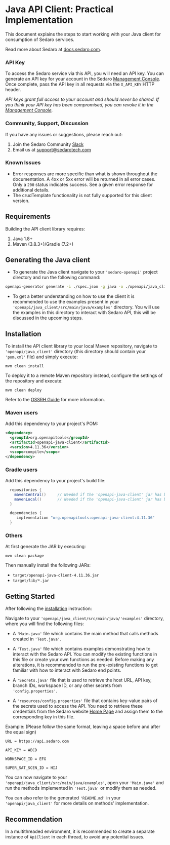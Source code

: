 # Java API Client: Practical Implementation
This document explains the steps to start working with your Java client for consumption of Sedaro services.

Read more about Sedaro at [docs.sedaro.com](https://docs.sedaro.com).

### API Key

To access the Sedaro service via this API, you will need an API key.  You can generate an API key for your account in the
Sedaro [Management Console](https://satellite.sedaro.com/account). Once complete, pass the API key in all requests
via the `X_API_KEY` HTTP header.

*API keys grant full access to your account and should never be shared. If you think your API key has been compromised,
you can revoke it in the [Management Console](https://satellite.sedaro.com/account).*

### Community, Support, Discussion

If you have any issues or suggestions, please reach out:

1. Join the Sedaro Community [Slack](https://join.slack.com/t/sedaro-community/shared_invite/zt-1jps4i711-mXy88AZQ9AV7YcEXr8x7Ow)
2. Email us at support@sedarotech.com

### Known Issues

- Error responses are more specific than what is shown throughout the documentation.  A 4xx or 5xx error will be returned
in all error cases.  Only a `200` status indicates success.  See a given error response for additional details.
- The crudTemplate functionality is not fully supported for this client version.


## Requirements

Building the API client library requires:
1. Java 1.8+
2. Maven (3.8.3+)/Gradle (7.2+)

## Generating the Java client


* To generate the Java client navigate to your `'sedaro-openapi'` project directory and run the following command:

```sh
openapi-generator generate -i ./spec.json -g java -o ./openapi/java_client
```

* To get a better understanding on how to use the client it is recommended to use the examples present in your `'openapi/java_client/src/main/java/examples'` directory. You will use the examples in this directory to interact with Sedaro API, this will be discussed in the upcoming steps.


## Installation

To install the API client library to your local Maven repository, navigate to `'openapi/java_client'` directory (this directory should contain your `'pom.xml'` file) and simply execute:

```shell
mvn clean install
```

To deploy it to a remote Maven repository instead, configure the settings of the repository and execute:

```shell
mvn clean deploy
```

Refer to the [OSSRH Guide](http://central.sonatype.org/pages/ossrh-guide.html) for more information.

### Maven users

Add this dependency to your project's POM:

```xml
<dependency>
  <groupId>org.openapitools</groupId>
  <artifactId>openapi-java-client</artifactId>
  <version>4.11.36</version>
  <scope>compile</scope>
</dependency>
```

### Gradle users

Add this dependency to your project's build file:

```groovy
  repositories {
    mavenCentral()     // Needed if the 'openapi-java-client' jar has been published to maven central.
    mavenLocal()       // Needed if the 'openapi-java-client' jar has been published to the local maven repo.
  }

  dependencies {
     implementation "org.openapitools:openapi-java-client:4.11.36"
  }
```

### Others

At first generate the JAR by executing:

```shell
mvn clean package
```

Then manually install the following JARs:

* `target/openapi-java-client-4.11.36.jar`
* `target/lib/*.jar`

## Getting Started

After following the [installation](#installation) instruction:

Navigate to your `'openapi/java_client/src/main/java/'examples'` directory, where you will find the following files:

* A `'Main.java'` file which contains the main method that calls methods created in `'Test.java'`.

* A `'Test.java'` file which contains examples demonstrating how to interact with the Sedaro API. You can modify the existing functions in this file or create your own functions as needed. Before making any alterations, it is recommended to run the pre-existing functions to get familiar with how to interact with Sedaro end points.

* A `'Secrets.java'` file that is used to retrieve the host URL, API key, branch IDs, workspace ID, or any other secrets from `'config.properties'`.

* A `'resources/config.properties'` file that contains key-value pairs of the secrets used to access the API. You need to retrieve these credentials from the Sedaro website [Home Page](https://satellite.sedaro.com) and assign them to the corresponding key in this file.

Example: (Please follow the same format, leaving a space before and after the equal sign)

    URL = https://api.sedaro.com

    API_KEY = ABCD

    WORKSPACE_ID = EFG

    SUPER_SAT_SCEN_ID = HIJ

You can now navigate to your `'openapi/java_client/src/main/java/examples'`, open your `'Main.java'` and run the methods implemented in `'Test.java'` or modify them as needed.

You can also refer to the generated `'README.md'` in your `'openapi/java_client'` for more details on methods' implementation.

## Recommendation

In a multithreaded environment, it is recommended to create a separate instance of `ApiClient` in each thread, to avoid any potential issues.



